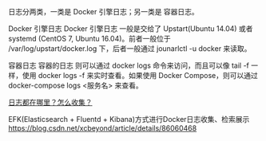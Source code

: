 日志分两类，一类是 Docker 引擎日志；另一类是 容器日志。

Docker 引擎日志 
Docker 引擎日志 一般是交给了 Upstart(Ubuntu 14.04) 或者 systemd (CentOS 7, Ubuntu 16.04)。前者一般位于 /var/log/upstart/docker.log 下，后者一般通过 jounarlctl -u docker 来读取。


容器日志 
容器的日志 则可以通过 docker logs 命令来访问，而且可以像 tail -f 一样，使用 docker logs -f 来实时查看。如果使用 Docker Compose，则可以通过 docker-compose logs <服务名> 来查看。



[日志都在哪里？怎么收集？](https://www.cnblogs.com/YatHo/p/7866029.html)

EFK(Elasticsearch + Fluentd + Kibana)方式进行Docker日志收集、检索展示  
https://blog.csdn.net/xcbeyond/article/details/86060468


